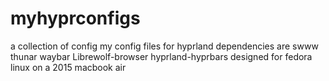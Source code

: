 # myhyprconfigs
a collection of config my config files for hyprland
dependencies are
swww thunar waybar Librewolf-browser hyprland-hyprbars
designed for fedora linux on a 2015 macbook air

